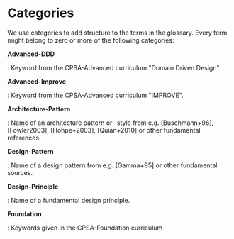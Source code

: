 # Categories

We use categories to add structure to the terms in the glossary.
Every term might belong to zero or more of the following categories:

**Advanced-DDD**

: Keyword from the CPSA-Advanced curriculum "Domain Driven Design"

**Advanced-Improve**

: Keyword from the CPSA-Advanced curriculum "IMPROVE".

**Architecture-Pattern**

: Name of an architecture pattern or -style from e.g. [Buschmann+96],
[Fowler2003], [Hohpe+2003], [Quian+2010] or other fundamental references.


**Design-Pattern**

: Name of a design pattern from e.g. [Gamma+95] or other fundamental sources.

**Design-Principle**

: Name of a fundamental design principle.


**Foundation**

: Keywords given in the CPSA-Foundation curriculum

